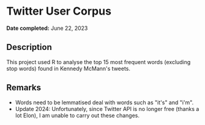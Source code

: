 <h1>Twitter User Corpus</h1>

<b>Date completed:</b> June 22, 2023 

<h2>Description</h2>
This project used R to analyse the top 15 most frequent words (excluding stop words) found in Kennedy McMann's tweets.

<h2>Remarks</h2>

- Words need to be lemmatised deal with words such as "it's" and "i'm".
- Update 2024: Unfortunately, since Twitter API is no longer free (thanks a lot Elon), I am unable to carry out these changes. 
